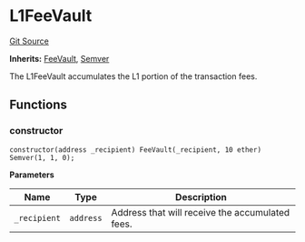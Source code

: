 # L1FeeVault
[Git Source](https://github.com/ethereum-optimism/optimism/blob/f7b73857601914eeea6fc4c1ba46ae99ca744d97/contracts/L2/L1FeeVault.sol)

**Inherits:**
[FeeVault](/contracts/universal/FeeVault.sol/abstract.FeeVault.md), [Semver](/contracts/universal/Semver.sol/contract.Semver.md)

The L1FeeVault accumulates the L1 portion of the transaction fees.


## Functions
### constructor


```solidity
constructor(address _recipient) FeeVault(_recipient, 10 ether) Semver(1, 1, 0);
```
**Parameters**

|Name|Type|Description|
|----|----|-----------|
|`_recipient`|`address`|Address that will receive the accumulated fees.|


